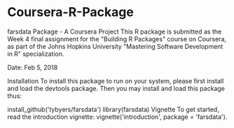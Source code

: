 # Coursera-R-Package

farsdata Package - A Coursera Project
This R package is submitted as the Week 4 final assignment for the "Building R Packages" course on Coursera, as part of the Johns Hopkins University "Mastering Software Development in R" specialization.

Date: Feb 5, 2018

Installation
To install this package to run on your system, please first install and load the devtools package. Then you may install and load this package thus:

install_github('tybyers/farsdata')
library(farsdata)
Vignette
To get started, read the introduction vignette: vignette('introduction', package = 'farsdata').
